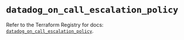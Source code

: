 # `datadog_on_call_escalation_policy`

Refer to the Terraform Registry for docs: [`datadog_on_call_escalation_policy`](https://registry.terraform.io/providers/datadog/datadog/3.76.0/docs/resources/on_call_escalation_policy).
